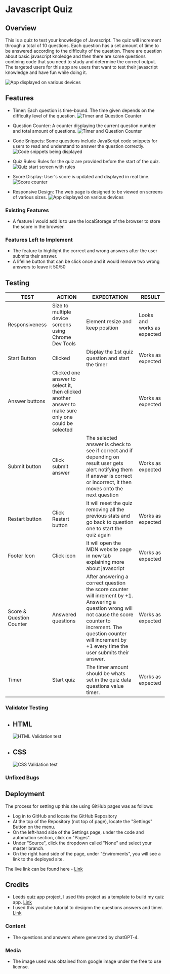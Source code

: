 # Javascript Quiz

## Overview

This is a quiz to test your knowledge of Javascript. The quiz will increment through a total of 10 questions. Each question has a set amount of time to be answered according to the difficulty of the question. There are question about basic javascript knoledge and then there are some questions contining code that you need to study and determine the correct output. The targeted users for this app are users that want to test their javascript knowledge and have fun while doing it.

![App displayed on various devices](https://github.com/conroy9068/project-2-quiz-app/blob/main/assets/images/am-i-responsive.png)

## Features

- Timer: Each question is time-bound. The time given depends on the difficulty level of the question.
  ![Timer and Question Counter](https://github.com/conroy9068/project-2-quiz-app/blob/main/assets/images/timer-question-counter.png)

- Question Counter: A counter displaying the current question number and total amount of questions.
  ![Timer and Question Counter](https://github.com/conroy9068/project-2-quiz-app/blob/main/assets/images/timer-question-counter.png)

- Code Snippets: Some questions include JavaScript code snippets for users to read and understand to answer the question correctly.
  ![Code snippets being displayed](https://github.com/conroy9068/project-2-quiz-app/blob/main/assets/images/code-snippet.png)

- Quiz Rules: Rules for the quiz are provided before the start of the quiz.
  ![Quiz start screen with rules](https://github.com/conroy9068/project-2-quiz-app/blob/main/assets/images/quiz-start-screen.png)

- Score Display: User's score is updated and displayed in real time.
  ![Score counter](https://github.com/conroy9068/project-2-quiz-app/blob/main/assets/images/score-counter.png)

- Responsive Design: The web page is designed to be viewed on screens of various sizes.
  ![App displayed on various devices](https://github.com/conroy9068/project-2-quiz-app/blob/main/assets/images/am-i-responsive.png)

### Existing Features

- A feature i would add is to use the localStorage of the browser to store the score in the browser.

### Features Left to Implement

- The feature to highlight the correct and wrong answers after the user submits their answer.
- A lifeline button that can be click once and it would remove two wrong answers to leave it 50/50

## Testing

| **TEST**                 | **ACTION**                                                                                           | **EXPECTATION**                                                                                                                                                                                                                         | **RESULT**                  |
| ------------------------ | ---------------------------------------------------------------------------------------------------- | --------------------------------------------------------------------------------------------------------------------------------------------------------------------------------------------------------------------------------------- | --------------------------- |
| Responsiveness           | Size to multiple device screens using Chrome Dev Tools                                               | Element resize and keep position                                                                                                                                                                                                        | Looks and works as expected |
| Start Button             | Clicked                                                                                              | Display the 1st quiz question and start the timer                                                                                                                                                                                       | Works as expected           |
| Answer buttons           | Clicked one answer to select it, then clicked another answer to make sure only one could be selected |                                                                                                                                                                                                                                         | Works as expected           |
| Submit button            | Click submit answer                                                                                  | The selected answer is check to see if correct and if depending on result user gets alert notifying them if answer is correct or incorrect, it then moves onto the next question                                                        | Works as expected           |
| Restart button           | Click Restart button                                                                                 | It will reset the quiz removing all the previous stats and go back to question one to start the quiz again                                                                                                                              | Works as expected           |
| Footer Icon              | Click icon                                                                                           | It will open the MDN website page in new tab explaining more about javascript                                                                                                                                                           | Works as expected           |
| Score & Question Counter | Answered questions                                                                                   | After answering a correct question the score counter will inrement by +1. Answering a question wrong will not cause the score counter to increment. The question counter will increment by +1 every time the user submits their answer. | Works as expected           |
| Timer                    | Start quiz                                                                                           | The timer amount should be whats set in the quiz data questions value timer.                                                                                                                                                            | Works as expected           |

### Validator Testing

- ## HTML

  ![HTML Validation test](https://github.com/conroy9068/project-2-quiz-app/blob/main/assets/images/html-validation.png)

- ## CSS
  ![CSS Validation test](https://github.com/conroy9068/project-2-quiz-app/blob/main/assets/images/css-validation.png)

### Unfixed Bugs

## Deployment

The process for setting up this site using GitHub pages was as follows:

- Log in to GitHub and locate the GitHub Repository
- At the top of the Repository (not top of page), locate the "Settings" Button on the menu.
- On the left-hand side of the Settings page, under the code and automation section, click on "Pages".
- Under "Source", click the dropdown called "None" and select your master branch.
- On the right hand side of the page, under "Enviroments", you will see a link to the deployed site.

The live link can be found here - [Link](https://conroy9068.github.io/project-2-quiz-app/)

## Credits

- Leeds quiz app project, I used this project as a template to build my quiz app. [Link](https://github.com/andreas-ka/leeds-quiz)
- I used this youtube tutorial to desigmn the questions answers and timer. [Link](https://www.youtube.com/watch?v=dtKciwk_si4&t=4308s)

### Content

- The questions and answers where generated by chatGPT-4.

### Media

- The image used was obtained from google image under the free to use license.
